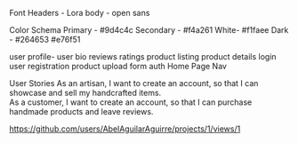 Font
Headers - Lora
body - open sans

Color Schema
Primary - #9d4c4c
Secondary - #f4a261
White- #f1faee
Dark - #264653
#e76f51

user profile- user bio
reviews ratings
product listing
product details
login
user registration
product upload form
auth
Home Page
Nav

User Stories
As an artisan, I want to create an account, so that I can showcase and sell my handcrafted items.           
As a customer, I want to create an account, so that I can purchase handmade products and leave reviews.


https://github.com/users/AbelAguilarAguirre/projects/1/views/1
